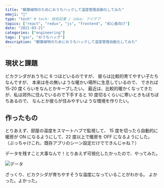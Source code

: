 ```yaml
---
title: "観葉植物のためにおうちハックして温度管理自動化してみた"
emoji: "🍖"
type: "tech" # tech: 技術記事 / idea: アイデア
topics: ["react", "redux", "js", "frontend", "初心者向け"]
date: "2021-03-21"
categories: ["engineering"]
tags: ["gas", "おうちハック"]
description: "観葉植物のためにおうちハックして温度管理自動化してみた"
---
```


## 現状と課題

ビカクシダがおうちに 6 つほどいるのですが、
彼らは比較的育てやすい子たちなんですが、
本来は冬の無いような暖かい場所に生息しているので、
できれば 15-20 度くらいをなんとかキープしたい。
最近は、比較的暖かくなってきたが、私は郊外に住んでいるので下手すると 10 度切るくらいに寒いときもぼちぼちあるので、
なんとか彼らが住みやすいような環境を作りたい。

## 作ったもの

とりあえず、部屋の温度をスマートハブで監視して、
15 度を切ったら自動的に暖房が ON になるようにして、22 度以上で暖房を OFF になるようにした。
（ぶっちゃけこれ、既存アプリのシーン設定だけでできんじゃね？）

データを残すこと大事なんで！とりあえず可視化したかったので、やってみた。

![データ](https://storage.googleapis.com/zenn-user-upload/6tucqocyqj50mfilc5h1auc92a9e)

ざっくり、ビカクシダが育ちやすそうな温度になっていることがわかる。
よかった。よかった。
